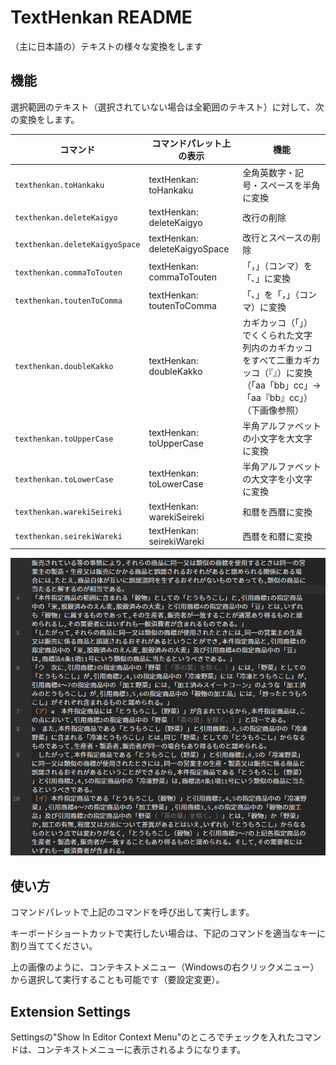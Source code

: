 # TextHenkan README
（主に日本語の）テキストの様々な変換をします

## 機能
選択範囲のテキスト（選択されていない場合は全範囲のテキスト）に対して、次の変換をします。

|コマンド|コマンドパレット上の表示|機能|
|---|---|---|
|`texthenkan.toHankaku`|textHenkan: toHankaku| 全角英数字・記号・スペースを半角に変換|
|`texthenkan.deleteKaigyo`|textHenkan: deleteKaigyo| 改行の削除|
|`texthenkan.deleteKaigyoSpace`|textHenkan: deleteKaigyoSpace| 改行とスペースの削除|
|`texthenkan.commaToTouten`|textHenkan: commaToTouten| 「，」（コンマ）を「、」に変換|
|`texthenkan.toutenToComma`|textHenkan: toutenToComma| 「、」を「，」（コンマ）に変換|
|`texthenkan.doubleKakko`|textHenkan: doubleKakko| カギカッコ（「」）でくくられた文字列内のカギカッコをすべて二重カギカッコ（『』）に変換（「aa「bb」cc」→「aa『bb』cc」）（下画像参照）|
|`texthenkan.toUpperCase`|textHenkan: toUpperCase| 半角アルファベットの小文字を大文字に変換|
|`texthenkan.toLowerCase`|textHenkan: toLowerCase| 半角アルファベットの大文字を小文字に変換|
|`texthenkan.warekiSeireki`|textHenkan: warekiSeireki| 和暦を西暦に変換|
|`texthenkan.seirekiWareki`|textHenkan: seirekiWareki| 西暦を和暦に変換|


![](./gif/doublekakko.gif)


## 使い方
コマンドパレットで上記のコマンドを呼び出して実行します。

キーボードショートカットで実行したい場合は、下記のコマンドを適当なキーに割り当ててください。

上の画像のように、コンテキストメニュー（Windowsの右クリックメニュー）から選択して実行することも可能です（要設定変更）。

## Extension Settings
Settingsの"Show In Editor Context Menu"のところでチェックを入れたコマンドは、コンテキストメニューに表示されるようになります。
